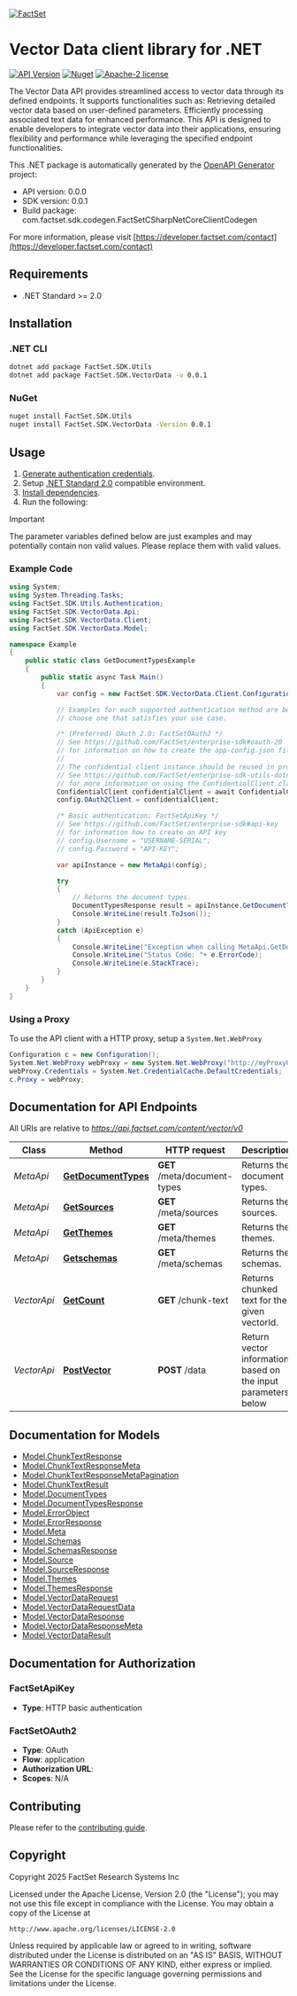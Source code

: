 [![FactSet](https://raw.githubusercontent.com/factset/enterprise-sdk/main/docs/images/factset-logo.svg)](https://www.factset.com)

# Vector Data client library for .NET

[![API Version](https://img.shields.io/badge/api-v0.0.0-blue)](https://developer.factset.com/api-catalog/vector-data-api)
[![Nuget](https://img.shields.io/badge/nuget-v0.0.1-orange)](https://www.nuget.org/packages/FactSet.SDK.VectorData/0.0.1)
[![Apache-2 license](https://img.shields.io/badge/license-Apache2-brightgreen.svg)](https://www.apache.org/licenses/LICENSE-2.0)

The Vector Data API provides streamlined access to vector data through its defined endpoints. It supports functionalities such as:
Retrieving detailed vector data based on user-defined parameters.
Efficiently processing associated text data for enhanced performance.
This API is designed to enable developers to integrate vector data into their applications, ensuring flexibility and performance while leveraging the specified endpoint functionalities.

This .NET package is automatically generated by the [OpenAPI Generator](https://openapi-generator.tech) project:

- API version: 0.0.0
- SDK version: 0.0.1
- Build package: com.factset.sdk.codegen.FactSetCSharpNetCoreClientCodegen

For more information, please visit [https://developer.factset.com/contact](https://developer.factset.com/contact)

## Requirements

* .NET Standard >= 2.0

## Installation

### .NET CLI

```bash
dotnet add package FactSet.SDK.Utils
dotnet add package FactSet.SDK.VectorData -v 0.0.1
```

### NuGet

```bash
nuget install FactSet.SDK.Utils
nuget install FactSet.SDK.VectorData -Version 0.0.1
```

## Usage

1. [Generate authentication credentials](../../../../README.md#authentication).
2. Setup [.NET Standard 2.0](https://docs.microsoft.com/en-us/dotnet/standard/net-standard?tabs=net-standard-2-0) compatible environment.
3. [Install dependencies](#installation).
4. Run the following:

> [!IMPORTANT]
> The parameter variables defined below are just examples and may potentially contain non valid values. Please replace them with valid values.

### Example Code

```csharp
using System;
using System.Threading.Tasks;
using FactSet.SDK.Utils.Authentication;
using FactSet.SDK.VectorData.Api;
using FactSet.SDK.VectorData.Client;
using FactSet.SDK.VectorData.Model;

namespace Example
{
    public static class GetDocumentTypesExample
    {
        public static async Task Main()
        {
            var config = new FactSet.SDK.VectorData.Client.Configuration();

            // Examples for each supported authentication method are below,
            // choose one that satisfies your use case.

            /* (Preferred) OAuth 2.0: FactSetOAuth2 */
            // See https://github.com/FactSet/enterprise-sdk#oauth-20
            // for information on how to create the app-config.json file
            //
            // The confidential client instance should be reused in production environments.
            // See https://github.com/FactSet/enterprise-sdk-utils-dotnet#authentication
            // for more information on using the ConfidentialClient class
            ConfidentialClient confidentialClient = await ConfidentialClient.CreateAsync("/path/to/app-config.json");
            config.OAuth2Client = confidentialClient;

            /* Basic authentication: FactSetApiKey */
            // See https://github.com/FactSet/enterprise-sdk#api-key
            // for information how to create an API key
            // config.Username = "USERNAME-SERIAL";
            // config.Password = "API-KEY";

            var apiInstance = new MetaApi(config);

            try
            {
                // Returns the document types.
                DocumentTypesResponse result = apiInstance.GetDocumentTypes();
                Console.WriteLine(result.ToJson());
            }
            catch (ApiException e)
            {
                Console.WriteLine("Exception when calling MetaApi.GetDocumentTypes: " + e.Message );
                Console.WriteLine("Status Code: "+ e.ErrorCode);
                Console.WriteLine(e.StackTrace);
            }
        }
    }
}
```

### Using a Proxy

To use the API client with a HTTP proxy, setup a `System.Net.WebProxy`

```csharp
Configuration c = new Configuration();
System.Net.WebProxy webProxy = new System.Net.WebProxy("http://myProxyUrl:80/");
webProxy.Credentials = System.Net.CredentialCache.DefaultCredentials;
c.Proxy = webProxy;
```

## Documentation for API Endpoints

All URIs are relative to *https://api.factset.com/content/vector/v0*

Class | Method | HTTP request | Description
------------ | ------------- | ------------- | -------------
*MetaApi* | [**GetDocumentTypes**](https://github.com/FactSet/enterprise-sdk/tree/main/code/dotnet/VectorData/v0/docs/MetaApi.md#getdocumenttypes) | **GET** /meta/document-types | Returns the document types.
*MetaApi* | [**GetSources**](https://github.com/FactSet/enterprise-sdk/tree/main/code/dotnet/VectorData/v0/docs/MetaApi.md#getsources) | **GET** /meta/sources | Returns the sources.
*MetaApi* | [**GetThemes**](https://github.com/FactSet/enterprise-sdk/tree/main/code/dotnet/VectorData/v0/docs/MetaApi.md#getthemes) | **GET** /meta/themes | Returns the themes.
*MetaApi* | [**Getschemas**](https://github.com/FactSet/enterprise-sdk/tree/main/code/dotnet/VectorData/v0/docs/MetaApi.md#getschemas) | **GET** /meta/schemas | Returns the schemas.
*VectorApi* | [**GetCount**](https://github.com/FactSet/enterprise-sdk/tree/main/code/dotnet/VectorData/v0/docs/VectorApi.md#getcount) | **GET** /chunk-text | Returns chunked text for the given vectorId.
*VectorApi* | [**PostVector**](https://github.com/FactSet/enterprise-sdk/tree/main/code/dotnet/VectorData/v0/docs/VectorApi.md#postvector) | **POST** /data | Return vector information based on the input parameters below


## Documentation for Models

 - [Model.ChunkTextResponse](https://github.com/FactSet/enterprise-sdk/tree/main/code/dotnet/VectorData/v0/docs/ChunkTextResponse.md)
 - [Model.ChunkTextResponseMeta](https://github.com/FactSet/enterprise-sdk/tree/main/code/dotnet/VectorData/v0/docs/ChunkTextResponseMeta.md)
 - [Model.ChunkTextResponseMetaPagination](https://github.com/FactSet/enterprise-sdk/tree/main/code/dotnet/VectorData/v0/docs/ChunkTextResponseMetaPagination.md)
 - [Model.ChunkTextResult](https://github.com/FactSet/enterprise-sdk/tree/main/code/dotnet/VectorData/v0/docs/ChunkTextResult.md)
 - [Model.DocumentTypes](https://github.com/FactSet/enterprise-sdk/tree/main/code/dotnet/VectorData/v0/docs/DocumentTypes.md)
 - [Model.DocumentTypesResponse](https://github.com/FactSet/enterprise-sdk/tree/main/code/dotnet/VectorData/v0/docs/DocumentTypesResponse.md)
 - [Model.ErrorObject](https://github.com/FactSet/enterprise-sdk/tree/main/code/dotnet/VectorData/v0/docs/ErrorObject.md)
 - [Model.ErrorResponse](https://github.com/FactSet/enterprise-sdk/tree/main/code/dotnet/VectorData/v0/docs/ErrorResponse.md)
 - [Model.Meta](https://github.com/FactSet/enterprise-sdk/tree/main/code/dotnet/VectorData/v0/docs/Meta.md)
 - [Model.Schemas](https://github.com/FactSet/enterprise-sdk/tree/main/code/dotnet/VectorData/v0/docs/Schemas.md)
 - [Model.SchemasResponse](https://github.com/FactSet/enterprise-sdk/tree/main/code/dotnet/VectorData/v0/docs/SchemasResponse.md)
 - [Model.Source](https://github.com/FactSet/enterprise-sdk/tree/main/code/dotnet/VectorData/v0/docs/Source.md)
 - [Model.SourceResponse](https://github.com/FactSet/enterprise-sdk/tree/main/code/dotnet/VectorData/v0/docs/SourceResponse.md)
 - [Model.Themes](https://github.com/FactSet/enterprise-sdk/tree/main/code/dotnet/VectorData/v0/docs/Themes.md)
 - [Model.ThemesResponse](https://github.com/FactSet/enterprise-sdk/tree/main/code/dotnet/VectorData/v0/docs/ThemesResponse.md)
 - [Model.VectorDataRequest](https://github.com/FactSet/enterprise-sdk/tree/main/code/dotnet/VectorData/v0/docs/VectorDataRequest.md)
 - [Model.VectorDataRequestData](https://github.com/FactSet/enterprise-sdk/tree/main/code/dotnet/VectorData/v0/docs/VectorDataRequestData.md)
 - [Model.VectorDataResponse](https://github.com/FactSet/enterprise-sdk/tree/main/code/dotnet/VectorData/v0/docs/VectorDataResponse.md)
 - [Model.VectorDataResponseMeta](https://github.com/FactSet/enterprise-sdk/tree/main/code/dotnet/VectorData/v0/docs/VectorDataResponseMeta.md)
 - [Model.VectorDataResult](https://github.com/FactSet/enterprise-sdk/tree/main/code/dotnet/VectorData/v0/docs/VectorDataResult.md)


## Documentation for Authorization


### FactSetApiKey

- **Type**: HTTP basic authentication


### FactSetOAuth2

- **Type**: OAuth
- **Flow**: application
- **Authorization URL**: 
- **Scopes**: N/A


## Contributing

Please refer to the [contributing guide](../../../../CONTRIBUTING.md).

## Copyright

Copyright 2025 FactSet Research Systems Inc

Licensed under the Apache License, Version 2.0 (the "License");
you may not use this file except in compliance with the License.
You may obtain a copy of the License at

    http://www.apache.org/licenses/LICENSE-2.0

Unless required by applicable law or agreed to in writing, software
distributed under the License is distributed on an "AS IS" BASIS,
WITHOUT WARRANTIES OR CONDITIONS OF ANY KIND, either express or implied.
See the License for the specific language governing permissions and
limitations under the License.
